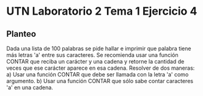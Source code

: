 # UTN Laboratorio 2 Tema 1 Ejercicio 4

## Planteo

Dada una lista de 100 palabras se pide hallar e imprimir que palabra tiene más letras 'a' entre sus
caracteres.
Se recomienda usar una función CONTAR que reciba un carácter y una cadena y retorne la
cantidad de veces que ese carácter aparece en esa cadena.
Resolver de dos maneras:
a) Usar una función CONTAR que debe ser llamada con la letra 'a' como argumento.
b) Usar una función CONTAR que sólo sabe contar caracteres 'a' en una cadena.